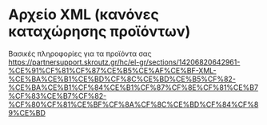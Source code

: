 # Αρχείο XML (κανόνες καταχώρησης προϊόντων)
Βασικές πληροφορίες για τα προϊόντα σας  
https://partnersupport.skroutz.gr/hc/el-gr/sections/14206820642961-%CE%91%CF%81%CF%87%CE%B5%CE%AF%CE%BF-XML-%CE%BA%CE%B1%CE%BD%CF%8C%CE%BD%CE%B5%CF%82-%CE%BA%CE%B1%CF%84%CE%B1%CF%87%CF%8E%CF%81%CE%B7%CF%83%CE%B7%CF%82-%CF%80%CF%81%CE%BF%CF%8A%CF%8C%CE%BD%CF%84%CF%89%CE%BD
